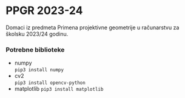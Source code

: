 # PPGR 2023-24
Domaci iz predmeta Primena projektivne geometrije u računarstvu za školsku 2023/24 godinu.

### Potrebne biblioteke
* numpy   
```pip3 install numpy```
* cv2  
```pip3 install opencv-python```
* matplotlib
```pip3 install matplotlib```
